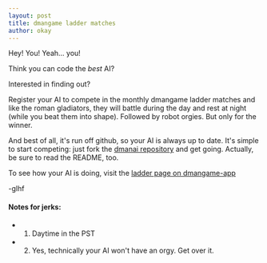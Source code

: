 ```yaml
---
layout: post
title: dmangame ladder matches
author: okay
---
```


Hey! You! Yeah... you!

Think you can code the *best* AI?

Interested in finding out?

Register your AI to compete in the monthly dmangame ladder matches and like the
roman gladiators, they will battle during the day and rest at night (while you
beat them into shape). Followed by robot orgies. But only for the winner.

And best of all, it's run off github, so your AI is always up to date.  It's
simple to start competing: just fork the [dmanai repository][dmanai_repo] and
get going.  Actually, be sure to read the README, too.

To see how your AI is doing, visit the [ladder page on dmangame-app][ladder]

-glhf


#### Notes for jerks:

* 1) Daytime in the PST
* 2) Yes, technically your AI won't have an orgy. Get over it.

[ladder]: http://dmangame-hrd.appspot.com/ladder
[dmanai_repo]: http://github.com/dmangame/dmanai

